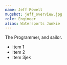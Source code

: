 ```yaml
---
name: Jeff Powell
mugshot: jeff_overview.jpg
role: Engineer
alias: Watersports Junkie
---
```

The Programmer, and sailor.

* Item 1
* Item 2
* Item 3jek